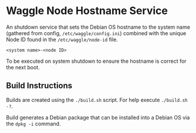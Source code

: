 # Waggle Node Hostname Service

An shutdown service that sets the Debian OS hostname to the system name
(gathered from config, `/etc/waggle/config.ini`) combined with the unique
Node ID found in the `/etc/waggle/node-id` file.

```
<system name>-<node ID>
```

To be executed on system shutdown to ensure the hostname is correct for
the next boot.

## Build Instructions

Builds are created using the `./build.sh` script. For help execute `./build.sh -?`.

Build generates a Debian package that can be installed into a Debian OS via
the `dpkg -i` command.

